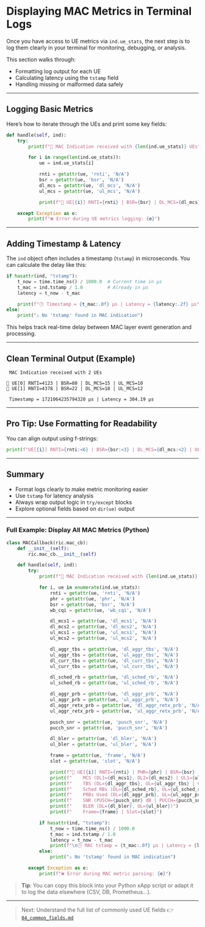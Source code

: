# Displaying MAC Metrics in Terminal Logs

Once you have access to UE metrics via `ind.ue_stats`, the next step is to log them clearly in your terminal for monitoring, debugging, or analysis.

This section walks through:
- Formatting log output for each UE
- Calculating latency using the `tstamp` field
- Handling missing or malformed data safely

---

## Logging Basic Metrics

Here’s how to iterate through the UEs and print some key fields:

```python
def handle(self, ind):
    try:
        print(f"📡 MAC Indication received with {len(ind.ue_stats)} UEs")

        for i in range(len(ind.ue_stats)):
            ue = ind.ue_stats[i]

            rnti = getattr(ue, 'rnti', 'N/A')
            bsr = getattr(ue, 'bsr', 'N/A')
            dl_mcs = getattr(ue, 'dl_mcs', 'N/A')
            ul_mcs = getattr(ue, 'ul_mcs', 'N/A')

            print(f"🔸 UE[{i}] RNTI={rnti} | BSR={bsr} | DL_MCS={dl_mcs} | UL_MCS={ul_mcs}")

    except Exception as e:
        print(f"❌ Error during UE metrics logging: {e}")
```

---

## Adding Timestamp & Latency

The `ind` object often includes a timestamp (`tstamp`) in microseconds. You can calculate the delay like this:

```python
if hasattr(ind, "tstamp"):
    t_now = time.time_ns() / 1000.0  # Current time in μs
    t_mac = ind.tstamp / 1.0         # Already in μs
    latency = t_now - t_mac

    print(f"🕒 Timestamp = {t_mac:.0f} μs | Latency = {latency:.2f} μs")
else:
    print("⚠️ No 'tstamp' found in MAC indication")
```

This helps track real-time delay between MAC layer event generation and processing.

---

## Clean Terminal Output (Example)

```text
 MAC Indication received with 2 UEs

🔸 UE[0] RNTI=4123 | BSR=80 | DL_MCS=15 | UL_MCS=10
🔸 UE[1] RNTI=4378 | BSR=22 | DL_MCS=18 | UL_MCS=12

 Timestamp = 1721064235794320 μs | Latency = 304.19 μs
```

---

## Pro Tip: Use Formatting for Readability

You can align output using f-strings:

```python
print(f"UE[{i}] RNTI={rnti:<6} | BSR={bsr:<3} | DL_MCS={dl_mcs:<2} | UL_MCS={ul_mcs:<2}")
```

---

## Summary

* Format logs clearly to make metric monitoring easier
* Use `tstamp` for latency analysis
* Always wrap output logic in `try/except` blocks
* Explore optional fields based on `dir(ue)` output

---

### Full Example: Display All MAC Metrics (Python)

```python
class MACCallback(ric.mac_cb):
    def __init__(self):
        ric.mac_cb.__init__(self)

    def handle(self, ind):
        try:
            print(f"📡 MAC Indication received with {len(ind.ue_stats)} UEs")

            for i, ue in enumerate(ind.ue_stats):
                rnti = getattr(ue, 'rnti', 'N/A')
                phr = getattr(ue, 'phr', 'N/A')
                bsr = getattr(ue, 'bsr', 'N/A')
                wb_cqi = getattr(ue, 'wb_cqi', 'N/A')

                dl_mcs1 = getattr(ue, 'dl_mcs1', 'N/A')
                dl_mcs2 = getattr(ue, 'dl_mcs2', 'N/A')
                ul_mcs1 = getattr(ue, 'ul_mcs1', 'N/A')
                ul_mcs2 = getattr(ue, 'ul_mcs2', 'N/A')

                dl_aggr_tbs = getattr(ue, 'dl_aggr_tbs', 'N/A')
                ul_aggr_tbs = getattr(ue, 'ul_aggr_tbs', 'N/A')
                dl_curr_tbs = getattr(ue, 'dl_curr_tbs', 'N/A')
                ul_curr_tbs = getattr(ue, 'ul_curr_tbs', 'N/A')

                dl_sched_rb = getattr(ue, 'dl_sched_rb', 'N/A')
                ul_sched_rb = getattr(ue, 'ul_sched_rb', 'N/A')

                dl_aggr_prb = getattr(ue, 'dl_aggr_prb', 'N/A')
                ul_aggr_prb = getattr(ue, 'ul_aggr_prb', 'N/A')
                dl_aggr_retx_prb = getattr(ue, 'dl_aggr_retx_prb', 'N/A')
                ul_aggr_retx_prb = getattr(ue, 'ul_aggr_retx_prb', 'N/A')

                pusch_snr = getattr(ue, 'pusch_snr', 'N/A')
                pucch_snr = getattr(ue, 'pucch_snr', 'N/A')

                dl_bler = getattr(ue, 'dl_bler', 'N/A')
                ul_bler = getattr(ue, 'ul_bler', 'N/A')

                frame = getattr(ue, 'frame', 'N/A')
                slot = getattr(ue, 'slot', 'N/A')

                print(f"🔸 UE[{i}] RNTI={rnti} | PHR={phr} | BSR={bsr} | CQI={wb_cqi}")
                print(f"    MCS (DL1={dl_mcs1}, DL2={dl_mcs2} | UL1={ul_mcs1}, UL2={ul_mcs2})")
                print(f"    TBS (DL={dl_aggr_tbs}, UL={ul_aggr_tbs} | Curr DL={dl_curr_tbs}, Curr UL={ul_curr_tbs})")
                print(f"    Sched RBs (DL={dl_sched_rb}, UL={ul_sched_rb})")
                print(f"    PRBs Used (DL={dl_aggr_prb}, UL={ul_aggr_prb}) | Retx (DL={dl_aggr_retx_prb}, UL={ul_aggr_retx_prb})")
                print(f"    SNR (PUSCH={pusch_snr} dB | PUCCH={pucch_snr} dB)")
                print(f"    BLER (DL={dl_bler}, UL={ul_bler})")
                print(f"    Frame={frame} | Slot={slot}")

            if hasattr(ind, "tstamp"):
                t_now = time.time_ns() / 1000.0
                t_mac = ind.tstamp / 1.0
                latency = t_now - t_mac
                print(f"\n🕒 MAC tstamp = {t_mac:.0f} μs | Latency = {latency:.2f} μs")
            else:
                print("⚠️ No 'tstamp' found in MAC indication")

        except Exception as e:
            print(f"❌ Error during MAC metric parsing: {e}")
```

> **Tip**: You can copy this block into your Python xApp script or adapt it to log the data elsewhere (CSV, DB, Prometheus...).

---

> Next: Understand the full list of commonly used UE fields
👉 [`04_common_fields.md`](./04_common_fields.md)